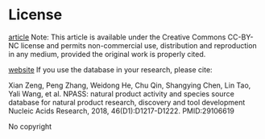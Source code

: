 # License

[article](https://academic.oup.com/nar/article/46/D1/D1217/4584628)
Note: This article is available under the Creative Commons CC-BY-NC license and permits non-commercial use, distribution and reproduction in any medium, provided the original work is properly cited.

[website](http://bidd2.nus.edu.sg/NPASS/about.php)
If you use the database in your research, please cite:

Xian Zeng, Peng Zhang, Weidong He, Chu Qin, Shangying Chen, Lin Tao, Yali Wang, et al.
NPASS: natural product activity and species source database for natural product research, discovery and tool development
Nucleic Acids Research, 2018, 46(D1):D1217-D1222. PMID:29106619

No copyright